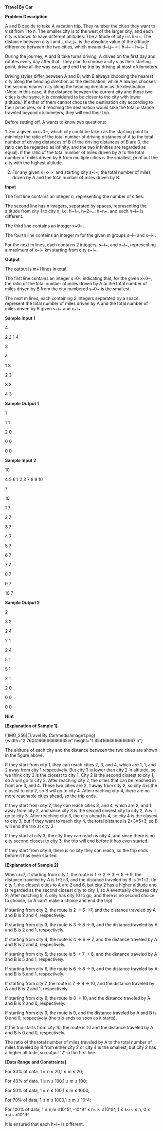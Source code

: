 **Travel By Car**

**Problem Description**

A and B decide to take A vacation trip. They number the cities they want to visit from 1 to n. The smaller city is to the west of the larger city, and each city is known to have different altitudes. The altitude of city i is h~i~. The distance between city i and j, d~i,j~, is the absolute value of the altitude difference between the two cities, which means d~i,j~ = \| h~i~ - h~j~ \|.

During the journey, A and B take turns driving, A drives on the first day and rotates every day after that. They plan to choose a city s as their starting point, drive all the way east, and end the trip by driving at most x kilometers.

Driving styles differ between A and B, with B always choosing the nearest city along the heading direction as the destination, while A always chooses the second nearest city along the heading direction as the destination (Note: in this case, if the distance between the current city and these two cities is the same, it is considered to be closer to the city with lower altitude.) If either of them cannot choose the destination city according to their principles, or if reaching the destination would take the total distance traveled beyond x kilometers, they will end their trip.

Before setting off, A wants to know two questions:

1\. For a given x=x~0~, which city could be taken as the starting point to minimize the ratio of the total number of driving distances of A to the total number of driving distances of B (if the driving distances of B are 0, the ratio can be regarded as infinity, and the two infinities are regarded as equal). If the ratio of the total number of miles driven by A to the total number of miles driven by B from multiple cities is the smallest, print out the city with the highest altitude.

2.  For any given x=x~i~ and starting city s~i~, the total number of miles driven by A and the total number of miles driven by B.

**Input**

The first line contains an integer n, representing the number of cities.

The second line has n integers, separated by spaces, representing the altitude from city 1 to city n, i.e. h~1~, h~2~\... h~n~, and each h~i~ is different.

The third line contains an integer x~0~.

The fourth line contains an integer m for the given m groups s~i~ and x~i~.

For the next m lines, each contains 2 integers, s~i~, and x~i~, representing a maximum of x~i~ km starting from city s~i~.

**Output**

The output is m+1 lines in total.

The first line contains an integer s~0~ indicating that, for the given x~0~, the ratio of the total number of miles driven by A to the total number of miles driven by B from the city numbered s~0~ is the smallest.

The next m lines, each containing 2 integers separated by a space, represent the total number of miles driven by A and the total number of miles driven by B given s~i~ and x~i~.

**Sample Input 1**

4

2 3 1 4

3

4

1 3

2 3

3 3

4 3

**Sample Output 1**

1

1 1

2 0

0 0

0 0

**Sample Input 2**

10

4 5 6 1 2 3 7 8 9 10

7

10

1 7

2 7

3 7

4 7

5 7

6 7

7 7

8 7

9 7

10 7

**Sample Output 2**

2

3 2

2 4

2 1

2 4

5 1

5 1

2 1

2 0

0 0

0 0

**Hint**

**\[Explanation of Sample 1\]**

![IMG\_256](Travel By Car/media/image1.png){width="2.7604166666666665in" height="1.8541666666666667in"}

The altitude of each city and the distance between the two cities are shown in the figure above.

If they start from city 1, they can reach cities 2, 3, and 4, which are 1, 1, and 2 away from city 1 respectively. But city 3 is lower than city 2 in altitude, so we think city 3 is the closest to city 1. City 2 is the second closest to city 1, so A will go to city 2. After reaching city 2, the cities that can be reached in front are 3, and 4. These two cities are 2, 1 away from city 2, so city 4 is the closest to city 2, so B will go to city 4. After reaching city 4, there are no more reachable cities ahead, so the trip ends.

If they start from city 2, they can reach cities 3, and 4, which are 2, and 1 away from city 2, and since city 3 is the second closest city to city 2, A will go to city 3. After reaching city 3, the city ahead is 4, so city 4 is the closest to city 3, but if they want to reach city 4, the total distance is 2+3=5\>3, so B will end the trip at city 3.

If they start at city 3, the city they can reach is city 4, and since there is no city second closest to city 3, the trip will end before it has even started.

If they start from city 4, there is no city they can reach, so the trip ends before it has even started.

**\[Explanation of Sample 2\]**

When x=7, if starting from city 1, the route is 1 → 2 → 3 → 8 → 9, the distance traveled by A is 1+2=3, and the distance traveled by B is 1+1=2. (In city 1, the closest cities to A are 2 and 6, but city 2 has a higher altitude and is regarded as the second closest city to city 1, so A eventually chooses city 2; After reaching 9, A only has city 10 to go, and there is no second choice to choose, so A can't make a choice and end the trip)

If starting from city 2, the route is 2 → 6 →7, and the distance traveled by A and B is 2 and 4, respectively.

If starting from city 3, the route is 3 → 8 → 9, and the distance traveled by A and B is 2 and 1, respectively.

If starting from city 4, the route is 4 → 6 → 7, and the distance traveled by A and B is 2 and 4, respectively.

If starting from city 5, the route is 5 → 7 → 8, and the distance traveled by A and B is 5 and 1, respectively.

If starting from city 6, the route is 6 → 8 → 9, and the distance traveled by A and B is 5 and 1, respectively.

If starting from city 7, the route is 7 → 9 → 10, and the distance traveled by A and B is 2 and 1, respectively.

If starting from city 8, the route is 8 → 10, and the distance traveled by A and B is 2 and 0, respectively.

If starting from city 9, the route is 9, and the distance traveled by A and B is 0 and 0, respectively (the trip ends as soon as it starts).

If the trip starts from city 10, the route is 10 and the distance traveled by A and B is 0 and 0, respectively.

The ratio of the total number of miles traveled by A to the total number of miles traveled by B from either city 2 or city 4 is the smallest, but city 2 has a higher altitude, so output '2' in the first line.

**\[Data Range and Constraints\]**

For 30% of data, 1 ≤ n ≤ 20,1 ≤ m ≤ 20;

For 40% of data, 1 ≤ n ≤ 100,1 ≤ m ≤ 100;

For 50% of data, 1 ≤ n ≤ 100,1 ≤ m ≤ 1000;

For 70% of data, 1 ≤ n ≤ 1000,1 ≤ m ≤ 10\^4;

For 100% of data, 1 ≤ n,m ≤10^5^, -10^9^ ≤ h~i~ ≤10^9^, 1 ≤ s~i~ ≤ n, 0 ≤ x~i~ ≤10^9^

It is ensured that each h~i~ is different.
